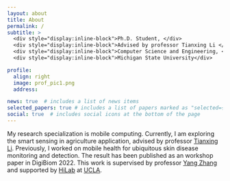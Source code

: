 ```yaml
---
layout: about
title: About
permalink: /
subtitle: >
  <div style="display:inline-block">Ph.D. Student, </div>
  <div style="display:inline-block">Advised by professor Tianxing Li </div>
  <div style="display:inline-block">Computer Science and Engineering, </div>
  <div style="display:inline-block">Michigan State University</div>

profile:
  align: right
  image: prof_pic1.png
  address:

news: true  # includes a list of news items
selected_papers: true # includes a list of papers marked as "selected={true}"
social: true  # includes social icons at the bottom of the page
---
```


My research specialization is mobile computing. Currently, I am exploring the
smart sensing in agriculture application, advised by professor [Tianxing Li](https://tianxing.me/). Previously, I worked on mobile health for ubiquitous skin disease monitoring
and detection. The result has been published as an workshop paper in
DigiBiom 2022. This work is supervised by professor
[Yang Zhang](https://yangzhang.dev/) and supported by
[HiLab](https://hilab.dev/) at [UCLA](https://www.ucla.edu).
